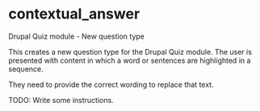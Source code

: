 # contextual_answer
Drupal Quiz module - New question type

This creates a new question type for the Drupal Quiz module.
The user is presented with content in which a word or sentences are
highlighted in a sequence.

They need to provide the correct wording to replace that text.

TODO: Write some instructions.
